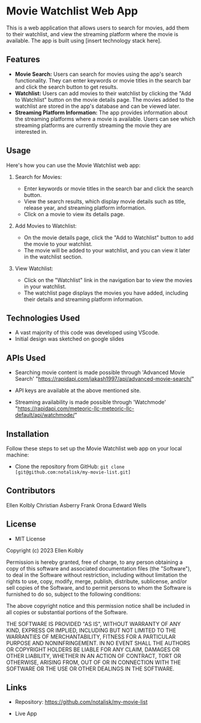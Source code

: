 # Movie Watchlist Web App

This is a web application that allows users to search for movies, add them to their watchlist, and view the streaming platform where the movie is available. The app is built using [insert technology stack here].

## Features

- **Movie Search:** Users can search for movies using the app's search functionality. They can enter keywords or movie titles in the search bar and click the search button to get results.
- **Watchlist:** Users can add movies to their watchlist by clicking the "Add to Watchlist" button on the movie details page. The movies added to the watchlist are stored in the app's database and can be viewed later.
- **Streaming Platform Information:** The app provides information about the streaming platforms where a movie is available. Users can see which streaming platforms are currently streaming the movie they are interested in.



## Usage

Here's how you can use the Movie Watchlist web app:

1. Search for Movies:
   - Enter keywords or movie titles in the search bar and click the search button.
   - View the search results, which display movie details such as title, release year, and streaming platform information.
   - Click on a movie to view its details page.

2. Add Movies to Watchlist:
   - On the movie details page, click the "Add to Watchlist" button to add the movie to your watchlist.
   - The movie will be added to your watchlist, and you can view it later in the watchlist section.

3. View Watchlist:
   - Click on the "Watchlist" link in the navigation bar to view the movies in your watchlist.
   - The watchlist page displays the movies you have added, including their details and streaming platform information.

## Technologies Used

- A vast majority of this code was developed using VScode. 
- Initial design was sketched on google slides

## APIs Used

- Searching movie content is made possible through 'Advanced Movie Search' 
"https://rapidapi.com/jakash1997/api/advanced-movie-search/"
- API keys are available at the above mentioned site. 

- Streaming availability is made possible through 'Watchmode'
"https://rapidapi.com/meteoric-llc-meteoric-llc-default/api/watchmode/"

## Installation

Follow these steps to set up the Movie Watchlist web app on your local machine:

- Clone the repository from GitHub: `git clone [git@github.com:notalisk/my-movie-list.git]`

## Contributors
Ellen Kolbly
Christian Asberry
Frank Orona
Edward Wells

## License

- MIT License

Copyright (c) 2023 Ellen Kolbly

Permission is hereby granted, free of charge, to any person obtaining a copy
of this software and associated documentation files (the "Software"), to deal
in the Software without restriction, including without limitation the rights
to use, copy, modify, merge, publish, distribute, sublicense, and/or sell
copies of the Software, and to permit persons to whom the Software is
furnished to do so, subject to the following conditions:

The above copyright notice and this permission notice shall be included in all
copies or substantial portions of the Software.

THE SOFTWARE IS PROVIDED "AS IS", WITHOUT WARRANTY OF ANY KIND, EXPRESS OR
IMPLIED, INCLUDING BUT NOT LIMITED TO THE WARRANTIES OF MERCHANTABILITY,
FITNESS FOR A PARTICULAR PURPOSE AND NONINFRINGEMENT. IN NO EVENT SHALL THE
AUTHORS OR COPYRIGHT HOLDERS BE LIABLE FOR ANY CLAIM, DAMAGES OR OTHER
LIABILITY, WHETHER IN AN ACTION OF CONTRACT, TORT OR OTHERWISE, ARISING FROM,
OUT OF OR IN CONNECTION WITH THE SOFTWARE OR THE USE OR OTHER DEALINGS IN THE
SOFTWARE.

## Links
- Repository: 
https://github.com/notalisk/my-movie-list

- Live App
